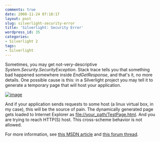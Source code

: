 ```yaml
---
comments: true
date: 2008-11-24 07:18:17
layout: post
slug: silverlight-security-error
title: 'Silverlight: Security Error'
wordpress_id: 35
categories:
- Silverlight 2
tags:
- Silverlight
---
```


Sometimes, you may get not-very-descriptive _System.Security.SecurityException_. Stack trace tells you that something bad happened somewhere inside _EndGetResponse_, and that's it, no more details. One possible cause is this: in a Silverlight project you may tell it to generate a temporary page that will host your application.

[![image](http://localhost:4000/images/uploads/2008/11/image-thumb.png)](http://software.tulentsev.com/images/uploads/2008/11/image.png)

And if your application sends requests to some host (a linux virtual box, in my case), this will be the source of pain. The dynamically generated page gets loaded to Internet Explorer as [file://your_path/TestPage.html](file://your_path/TestPage.html). And you are trying to reach HTTP(S) host. This cross-scheme behavior is not allowed.

For more information, see [this MSDN article](http://msdn.microsoft.com/en-us/library/cc645032(VS.95).aspx) and [this forum thread](http://silverlight.net/forums/p/32198/101892.aspx).

